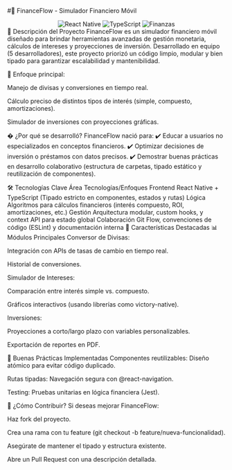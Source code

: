 #📱 FinanceFlow - Simulador Financiero Móvil
<div align="center"> <img src="https://img.shields.io/badge/React_Native-61DAFB?style=for-the-badge&logo=react&logoColor=white" alt="React Native"/> <img src="https://img.shields.io/badge/TypeScript-3178C6?style=for-the-badge&logo=typescript&logoColor=white" alt="TypeScript"/> <img src="https://img.shields.io/badge/Finanzas-6DB33F?style=for-the-badge&logo=circle&logoColor=white" alt="Finanzas"/> </div>
📌 Descripción del Proyecto
FinanceFlow es un simulador financiero móvil diseñado para brindar herramientas avanzadas de gestión monetaria, cálculos de intereses y proyecciones de inversión. Desarrollado en equipo (5 desarrolladores), este proyecto priorizó un código limpio, modular y bien tipado para garantizar escalabilidad y mantenibilidad.

🔹 Enfoque principal:

Manejo de divisas y conversiones en tiempo real.

Cálculo preciso de distintos tipos de interés (simple, compuesto, amortizaciones).

Simulador de inversiones con proyecciones gráficas.

� ¿Por qué se desarrolló?
FinanceFlow nació para:
✔️ Educar a usuarios no especializados en conceptos financieros.
✔️ Optimizar decisiones de inversión o préstamos con datos precisos.
✔️ Demostrar buenas prácticas en desarrollo colaborativo (estructura de carpetas, tipado estático y reutilización de componentes).

🛠️ Tecnologías Clave
Área	Tecnologías/Enfoques
Frontend	React Native + TypeScript (Tipado estricto en componentes, estados y rutas)
Lógica	Algoritmos para cálculos financieros (interés compuesto, ROI, amortizaciones, etc.)
Gestión	Arquitectura modular, custom hooks, y context API para estado global
Colaboración	Git Flow, convenciones de código (ESLint) y documentación interna
🌟 Características Destacadas
📊 Módulos Principales
Conversor de Divisas:

Integración con APIs de tasas de cambio en tiempo real.

Historial de conversiones.

Simulador de Intereses:

Comparación entre interés simple vs. compuesto.

Gráficos interactivos (usando librerías como victory-native).

Inversiones:

Proyecciones a corto/largo plazo con variables personalizables.

Exportación de reportes en PDF.

🧩 Buenas Prácticas Implementadas
Componentes reutilizables: Diseño atómico para evitar código duplicado.

Rutas tipadas: Navegación segura con @react-navigation.

Testing: Pruebas unitarias en lógica financiera (Jest).

🚀 ¿Cómo Contribuir?
Si deseas mejorar FinanceFlow:

Haz fork del proyecto.

Crea una rama con tu feature (git checkout -b feature/nueva-funcionalidad).

Asegúrate de mantener el tipado y estructura existente.

Abre un Pull Request con una descripción detallada.
